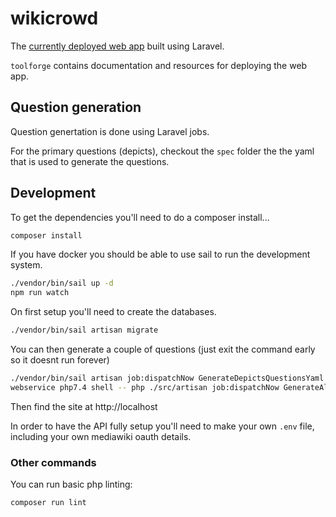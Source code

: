 # wikicrowd

The [currently deployed web app](https://wikicrowd.toolforge.org) built using Laravel.

`toolforge` contains documentation and resources for deploying the web app.

## Question generation

Question genertation is done using Laravel jobs.

For the primary questions (depicts), checkout the `spec` folder the the yaml that is used to generate the questions.

## Development

To get the dependencies you'll need to do a composer install...

```sh
composer install
```

If you have docker you should be able to use sail to run the development system.

```sh
./vendor/bin/sail up -d
npm run watch
```

On first setup you'll need to create the databases.

```sh
./vendor/bin/sail artisan migrate
```

You can then generate a couple of questions (just exit the command early so it doesnt run forever)

```sh
./vendor/bin/sail artisan job:dispatchNow GenerateDepictsQuestionsYaml
webservice php7.4 shell -- php ./src/artisan job:dispatchNow GenerateAliasQuestions enwiki 10
```

Then find the site at http://localhost

In order to have the API fully setup you'll need to make your own `.env` file, including your own mediawiki oauth details.

### Other commands

You can run basic php linting:

```sh
composer run lint
```
